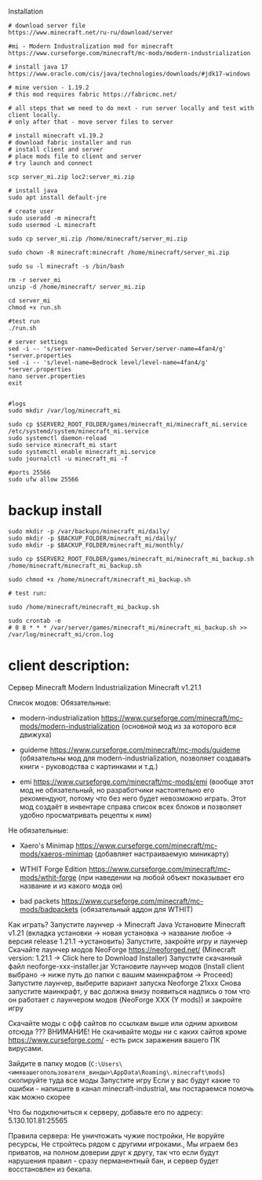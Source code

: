 Installation

```shell
# download server file
https://www.minecraft.net/ru-ru/download/server

#mi - Modern Industralization mod for minecraft
https://www.curseforge.com/minecraft/mc-mods/modern-industrialization

# install java 17 https://www.oracle.com/cis/java/technologies/downloads/#jdk17-windows

# mine version - 1.19.2
# this mod requires fabric https://fabricmc.net/

# all steps that we need to do next - run server locally and test with client locally.
# only after that - move server files to server

# install minecraft v1.19.2
# download fabric installer and run
# install client and server
# place mods file to client and server
# try launch and connect

scp server_mi.zip loc2:server_mi.zip

# install java
sudo apt install default-jre

# create user
sudo useradd -m minecraft
sudo usermod -L minecraft

sudo cp server_mi.zip /home/minecraft/server_mi.zip

sudo chown -R minecraft:minecraft /home/minecraft/server_mi.zip

sudo su -l minecraft -s /bin/bash

rm -r server_mi
unzip -d /home/minecraft/ server_mi.zip

cd server_mi
chmod +x run.sh

#test run
./run.sh

# server settings
sed -i -- 's/server-name=Dedicated Server/server-name=4fan4/g' *server.properties
sed -i -- 's/level-name=Bedrock level/level-name=4fan4/g' *server.properties
nano server.properties
exit


#logs
sudo mkdir /var/log/minecraft_mi

sudo cp $SERVER2_ROOT_FOLDER/games/minecraft_mi/minecraft_mi.service /etc/systemd/system/minecraft_mi.service
sudo systemctl daemon-reload
sudo service minecraft_mi start
sudo systemctl enable minecraft_mi.service
sudo journalctl -u minecraft_mi -f

#ports 25566
sudo ufw allow 25566
```

backup install
===
```shell
sudo mkdir -p /var/backups/minecraft_mi/daily/
sudo mkdir -p $BACKUP_FOLDER/minecraft_mi/daily/ 
sudo mkdir -p $BACKUP_FOLDER/minecraft_mi/monthly/

sudo cp $SERVER2_ROOT_FOLDER/games/minecraft_mi/minecraft_mi_backup.sh /home/minecraft/minecraft_mi_backup.sh

sudo chmod +x /home/minecraft/minecraft_mi_backup.sh

# test run:

sudo /home/minecraft/minecraft_mi_backup.sh

sudo crontab -e
# 0 8 * * * /var/server/games/minecraft_mi/minecraft_mi_backup.sh >> /var/log/minecraft_mi/cron.log
```

# client description:
Сервер Minecraft Modern Industrialization
Minecraft v1.21.1

Список модов: 
Обязательные:
- modern-industrialization https://www.curseforge.com/minecraft/mc-mods/modern-industrialization
(основной мод из за которого вся движуха)

- guideme https://www.curseforge.com/minecraft/mc-mods/guideme
(обязательны мод для modern-industrialization, позволяет создавать книги - руководства с картинками и т.д.)

- emi https://www.curseforge.com/minecraft/mc-mods/emi
(вообще этот мод не обязательный, но разработчики настоятельно его рекомендуют, потому что без него будет невозможно играть. Этот мод создаёт в инвентаре справа список всех блоков и позволяет удобно просматривать рецепты к ним)


Не обязательные: 
- Xaero's Minimap https://www.curseforge.com/minecraft/mc-mods/xaeros-minimap
(добавляет настраиваемую миникарту)

- WTHIT Forge Edition https://www.curseforge.com/minecraft/mc-mods/wthit-forge
(при наведении на любой объект показывает его название и из какого мода он)

- bad packets https://www.curseforge.com/minecraft/mc-mods/badpackets
(обязательный аддон для WTHIT)

Как играть?
Запустите лаунчер -> Minecraft Java
Установите Minecraft v1.21 (вкладка установки -> новая установка -> название любое -> версия release 1.21.1 ->установить)
Запустите, закройте игру и лаунчер
Скачайте лаунчер модов NeoForge https://neoforged.net/ (Minecraft version: 1.21.1 -> Click here to Download Installer)
Запустите скачанный файл neoforge-xxx-installer.jar
Установите лаунчер модов (Install client выбрано -> ниже путь до папки с вашим маинкрафтом -> Proceed)
Запустите лаунчер, выберите вариант запуска Neoforge 21xxx
Снова запустите маинкрафт, у вас должна внизу появиться надпись о том что он работает с лаунчером модов (NeoForge XXX (Y mods)) и закройте игру 

Скачайте моды с офф сайтов по ссылкам выше или одним архивом отсюда ???
ВНИМАНИЕ!
Не скачивайте моды ни с каких сайтов кроме https://www.curseforge.com/ - есть риск заражения вашего ПК вирусами.

Зайдите в папку модов (`C:\Users\<имявашегопользователя_винды>\AppData\Roaming\.minecraft\mods`)
скопируйте туда все моды
Запустите игру
Если у вас будут какие то ошибки - напишите в канал ⁠minecraft-industrial, мы постараемся помочь как можно скорее

Что бы подключиться к серверу, добавьте его по адресу:
5.130.101.81:25565

Правила сервера:
Не уничтожать чужие постройки,
Не воруйте ресурсы,
Не стройтесь рядом с другими игроками.,
Мы играем без приватов, на полном доверии друг к другу, так что если будут нарушения правил - сразу перманентный бан, и сервер будет восстановлен из бекапа.